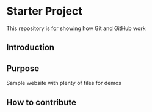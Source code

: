 # Starter Project

This repository is for showing how Git and GitHub work

## Introduction

## Purpose

Sample website with plenty of files for demos

## How to contribute